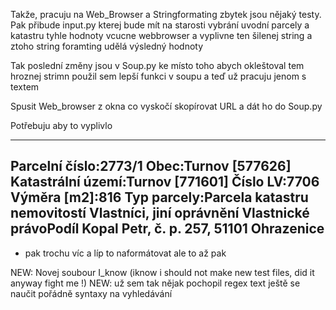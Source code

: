 Takže, pracuju na Web_Browser a Stringformating zbytek jsou nějaký testy. 
Pak přibude input.py kterej bude mít na starosti vybrání uvodní parcely a katastru
tyhle hodnoty vcucne webbrowser a vyplivne ten šilenej string a ztoho string foramting udělá výsledný hodnoty
                                                                                                             
Tak poslední změny jsou v Soup.py ke místo toho abych okleštoval tem hroznej strimn použil sem lepší funkci v soupu a teď už pracuju jenom s textem                                                                                                             

Spusit Web_browser z okna co vyskočí skopírovat URL a dát ho do Soup.py

Potřebuju aby to vyplivlo 
_________
Parcelní číslo:2773/1
Obec:Turnov [577626]
Katastrální území:Turnov [771601]
Číslo LV:7706
Výměra [m2]:816
Typ parcely:Parcela katastru nemovitostí
Vlastníci, jiní oprávnění Vlastnické právoPodíl Kopal Petr, č. p. 257, 51101 Ohrazenice
--------------
+ pak trochu víc a líp to naformátovat ale to až pak

NEW: Novej soubour I_know (iknow i should not make new test files, did it anyway fight me !)
NEW: už sem tak nějak pochopil regex text ještě se naučit pořádně syntaxy na vyhledávání